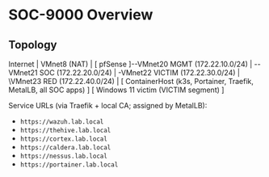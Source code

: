 # SOC-9000 Overview

## Topology

Internet
|
VMnet8 (NAT)
|
[ pfSense ]--VMnet20 MGMT (172.22.10.0/24)
| --VMnet21 SOC (172.22.20.0/24)
| -VMnet22 VICTIM (172.22.30.0/24)
| \VMnet23 RED (172.22.40.0/24)
|
[ ContainerHost (k3s, Portainer, Traefik, MetalLB, all SOC apps) ]
[ Windows 11 victim (VICTIM segment) ]

Service URLs (via Traefik + local CA; assigned by MetalLB):
- `https://wazuh.lab.local`
- `https://thehive.lab.local`
- `https://cortex.lab.local`
- `https://caldera.lab.local`
- `https://nessus.lab.local`
- `https://portainer.lab.local`
